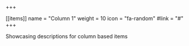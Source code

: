 +++

[[items]]
  name = "Column 1"
  weight = 10
  icon = "fa-random"
  #link = "#"
+++

Showcasing descriptions for column based items
